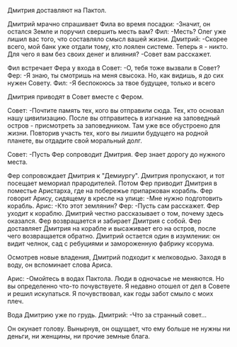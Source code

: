 Дмитрия доставляют на Пактол.

Дмитрий мрачно спрашивает Фила во время посадки: 
-Значит, он остался Земле и поручил свершить месть вам?
Фил:
-Месть? Олег уже лишил вас того, что составляло смысл вашей жизни.
Дмитрий:
-Скорее всего, мой банк уже отдали тому, кто лоялен системе. Теперь я - никто. Для чего я вам без своих денег и влияния?
-Совет вам расскажет.

Фил встречает Фера у входа в Совет:
-О, тебя тоже вызвали в Совет?
Фер:
-Я знаю, ты смотришь на меня свысока. Но, как видишь, я до сих нужен Совету.
Фил:
-Я беспокоюсь за твое будущее, только и всего

Дмитрия приводят в Совет вместе с Фером.

Совет:
-Почтите память тех, кого вы отправили сюда. Тех, кто основал нашу цивилизацию. После вы отправитесь в изгнание на заповедный остров - присмотреть за заповедником. Там уже все обустроено для жизни. Повторив участь тех, кого вы лишили будущего на родной планете, вы отдадите свой моральный долг.

Совет:
-Пусть Фер сопроводит Дмитрия. Фер знает дорогу до нужного места.

Фер сопровождает Дмитрия к "Демиургу". Дмитрия пропускают, и тот посещает мемориал прародителей.
Потом Фер приводит Дмитрия в поместье Аристарха, где на побережье припаркован корабль.
Фер говорит Арису, сидящему в кресле на улице:
-Мне нужно подготовить корабль.
Арис:
-Кто этот землянин?
Фер:
-Пусть сам расскажет.
Фер уходит к кораблю.
Дмитрий честно рассказывает о том, почему здесь оказался.
Фер возвращается и забирает Дмитрия с собой.
Фер доставляет Дмитрия на корабле и высаживает его на остров, после чего возвращается обратно. Дмитрий остается один в изумлении: он видит челнок, сад с ребуциями и замороженную фабрику ксорума.

Осмотрев новые владения, Дмитрий подходит к мелководью. Заходя в воду, он вспоминает слова Ариса.

Арис:
-Омойтесь в водах Пактола. Люди в одночасье не меняются. Но вы определенно что-то почувствуете. Я недавно отошел от дел в Совете и решил искупаться. Я почувствовал, как годы забот смыло с моих плеч.

Вода Дмитрию уже по грудь.
Дмитрий:
-Что за странный совет...

Он окунает голову. Вынырнув, он ощущает, что ему больше не нужны ни деньги, ни женщины, ни прочие земные блага.

